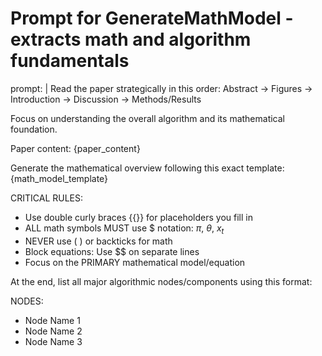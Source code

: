 # Prompt for GenerateMathModel - extracts math and algorithm fundamentals
prompt: |
  Read the paper strategically in this order: Abstract → Figures → Introduction → Discussion → Methods/Results
  
  Focus on understanding the overall algorithm and its mathematical foundation.
  
  Paper content:
  {paper_content}
  
  Generate the mathematical overview following this exact template:
  {math_model_template}
  
  CRITICAL RULES:
  - Use double curly braces {{}} for placeholders you fill in
  - ALL math symbols MUST use $ notation: $\pi$, $\theta$, $x_t$
  - NEVER use \( \) or backticks for math
  - Block equations: Use $$ on separate lines
  - Focus on the PRIMARY mathematical model/equation
  
  At the end, list all major algorithmic nodes/components using this format:
  
  NODES:
  - Node Name 1
  - Node Name 2
  - Node Name 3